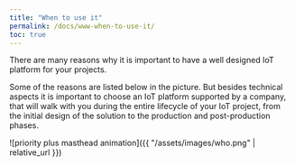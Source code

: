 ```yaml
---
title: "When to use it"
permalink: /docs/www-when-to-use-it/
toc: true
---
```


There are many reasons why it is important to have a well designed IoT platform for your projects.

Some of the reasons are listed below in the picture. But besides technical aspects it is important to choose an IoT platform supported by a company, that will walk with you during the entire lifecycle of your IoT project, from the initial design of the solution to the production and post-production phases.

![priority plus masthead animation]({{ "/assets/images/who.png" | relative_url }})
